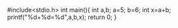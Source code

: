 #include<stdio.h>
   int main(){
   int a,b;
    a=5;
    b=6;
    int x=a+b;
    printf("%d+%d=%d",a,b,x);
    return 0;
}
